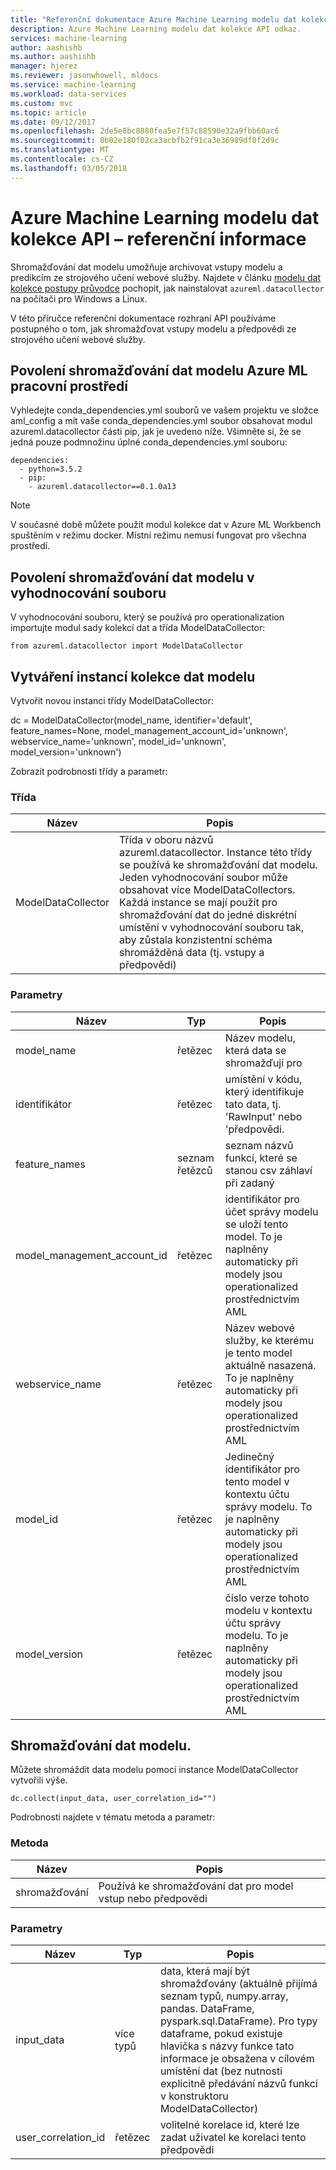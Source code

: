 ```yaml
---
title: "Referenční dokumentace Azure Machine Learning modelu dat kolekce API | Microsoft Docs"
description: Azure Machine Learning modelu dat kolekce API odkaz.
services: machine-learning
author: aashishb
ms.author: aashishb
manager: hjerez
ms.reviewer: jasonwhowell, mldocs
ms.service: machine-learning
ms.workload: data-services
ms.custom: mvc
ms.topic: article
ms.date: 09/12/2017
ms.openlocfilehash: 2de5e8bc8880fea5e7f57c88590e32a9fbb60ac6
ms.sourcegitcommit: 0b02e180f02ca3acbfb2f91ca3e36989df0f2d9c
ms.translationtype: MT
ms.contentlocale: cs-CZ
ms.lasthandoff: 03/05/2018
---
```

# <a name="azure-machine-learning-model-data-collection-api-reference"></a>Azure Machine Learning modelu dat kolekce API – referenční informace

Shromažďování dat modelu umožňuje archivovat vstupy modelu a predikcím ze strojového učení webové služby. Najdete v článku [modelu dat kolekce postupy průvodce](how-to-use-model-data-collection.md) pochopit, jak nainstalovat `azureml.datacollector` na počítači pro Windows a Linux.

V této příručce referenční dokumentace rozhraní API používáme postupného o tom, jak shromažďovat vstupy modelu a předpovědi ze strojového učení webové služby.

## <a name="enable-model-data-collection-in-azure-ml-workbench-environment"></a>Povolení shromažďování dat modelu Azure ML pracovní prostředí

 Vyhledejte conda\_dependencies.yml souborů ve vašem projektu ve složce aml_config a mít vaše conda\_dependencies.yml soubor obsahovat modul azureml.datacollector části pip, jak je uvedeno níže. Všimněte si, že se jedná pouze podmnožinu úplné conda\_dependencies.yml souboru:

    dependencies:
      - python=3.5.2
      - pip:
        - azureml.datacollector==0.1.0a13

>[!NOTE] 
>V současné době můžete použít modul kolekce dat v Azure ML Workbench spuštěním v režimu docker. Místní režimu nemusí fungovat pro všechna prostředí.




## <a name="enable-model-data-collection-in-the-scoring-file"></a>Povolení shromažďování dat modelu v vyhodnocování souboru

V vyhodnocování souboru, který se používá pro operationalization importujte modul sady kolekcí dat a třída ModelDataCollector:

    from azureml.datacollector import ModelDataCollector


## <a name="model-data-collector-instantiation"></a>Vytváření instancí kolekce dat modelu
Vytvořit novou instanci třídy ModelDataCollector:

dc = ModelDataCollector(model_name, identifier='default', feature_names=None, model_management_account_id='unknown', webservice_name='unknown', model_id='unknown', model_version='unknown')

Zobrazit podrobnosti třídy a parametr:

### <a name="class"></a>Třída
| Název | Popis |
|--------------------|--------------------|
| ModelDataCollector | Třída v oboru názvů azureml.datacollector. Instance této třídy se používá ke shromažďování dat modelu. Jeden vyhodnocování soubor může obsahovat více ModelDataCollectors. Každá instance se mají použít pro shromažďování dat do jedné diskrétní umístění v vyhodnocování souboru tak, aby zůstala konzistentní schéma shromážděná data (tj. vstupy a předpovědi)|


### <a name="parameters"></a>Parametry

| Název | Typ | Popis |
|-------------|------------|-------------------------|
| model_name | řetězec | Název modelu, která data se shromažďují pro |
| identifikátor | řetězec | umístění v kódu, který identifikuje tato data, tj. 'RawInput' nebo 'předpovědi. |
| feature_names | seznam řetězců | seznam názvů funkcí, které se stanou csv záhlaví při zadaný |
| model_management_account_id | řetězec | identifikátor pro účet správy modelu se uloží tento model. To je naplněny automaticky při modely jsou operationalized prostřednictvím AML |
| webservice_name | řetězec | Název webové služby, ke kterému je tento model aktuálně nasazená. To je naplněny automaticky při modely jsou operationalized prostřednictvím AML |
| model_id | řetězec | Jedinečný identifikátor pro tento model v kontextu účtu správy modelu. To je naplněny automaticky při modely jsou operationalized prostřednictvím AML |
| model_version | řetězec | číslo verze tohoto modelu v kontextu účtu správy modelu. To je naplněny automaticky při modely jsou operationalized prostřednictvím AML |



 

## <a name="collecting-the-model-data"></a>Shromažďování dat modelu.

Můžete shromáždit data modelu pomocí instance ModelDataCollector vytvořili výše.

    dc.collect(input_data, user_correlation_id="")

Podrobnosti najdete v tématu metoda a parametr:

### <a name="method"></a>Metoda
| Název | Popis |
|--------------------|--------------------|
| shromažďování | Používá ke shromažďování dat pro model vstup nebo předpovědi|


### <a name="parameters"></a>Parametry

| Název | Typ | Popis |
|-------------|------------|-------------------------|
| input_data | více typů | data, která mají být shromažďovány (aktuálně přijímá seznam typů, numpy.array, pandas. DataFrame, pyspark.sql.DataFrame). Pro typy dataframe, pokud existuje hlavička s názvy funkce tato informace je obsažena v cílovém umístění dat (bez nutnosti explicitně předávání názvů funkcí v konstruktoru ModelDataCollector) |
| user_correlation_id | řetězec | volitelné korelace id, které lze zadat uživatel ke korelaci tento předpovědi |


